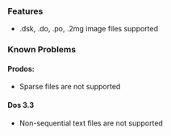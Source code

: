 
### Features

* .dsk, .do, .po, .2mg image files supported

### Known Problems

#### Prodos:

* Sparse files are not supported

#### Dos 3.3

* Non-sequential text files are not supported
